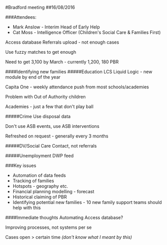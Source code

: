 #Bradford meeting
##16/08/2016

###Attendees:
+ Mark Anslow - Interim Head of Early Help
+ Cat Moss - Intelligence Officer (Children's Social Care & Families First)

Access database
Referrals upload - not enough cases

Use fuzzy matches to get enough

Need to get 3,100 by March - currently 1,200, 180 PBR

####Identifying new families
#####Education
LCS Liquid Logic - new module by end of the year

Capita One - weekly attendance push from most schools/academies

Problem with Out of Authority children

Academies - just a few that don't play ball

#####Crime
Use disposal data

Don't use ASB events, use ASB interventions

Refreshed on request - generally every 3 months

#####DV/Social Care
Contact, not referrals

#####Unemployment
DWP feed

###Key issues
+ Automation of data feeds
+ Tracking of families
+ Hotspots - geography etc.
+ Financial planning modelling - forecast
+ Historical claiming of PBR
+ Identifying potential new families - 10 new family support teams should help with this

####Immediate thoughts
Automating Access database?

Improving processes, not systems per se

Cases open > certain time *(don't know what I meant by this)*
